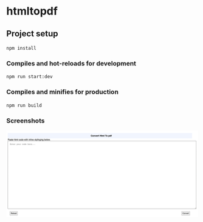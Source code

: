# htmltopdf
## Project setup
```
npm install
```

### Compiles and hot-reloads for development
```
npm run start:dev
```
### Compiles and minifies for production
```
npm run build
```

### Screenshots

![Screenshot](view.png)
